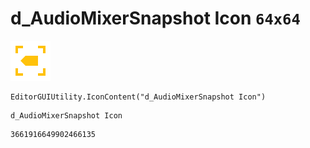 # d_AudioMixerSnapshot Icon `64x64`
<img src="/img/d_AudioMixerSnapshot%20Icon.png" width=64 height=64>

``` CSharp
EditorGUIUtility.IconContent("d_AudioMixerSnapshot Icon")
```
```
d_AudioMixerSnapshot Icon
```
```
3661916649902466135
```
